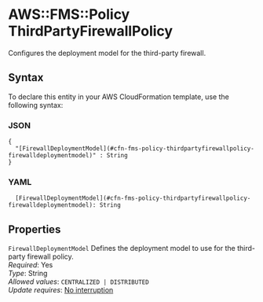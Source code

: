 # AWS::FMS::Policy ThirdPartyFirewallPolicy<a name="aws-properties-fms-policy-thirdpartyfirewallpolicy"></a>

Configures the deployment model for the third\-party firewall\.

## Syntax<a name="aws-properties-fms-policy-thirdpartyfirewallpolicy-syntax"></a>

To declare this entity in your AWS CloudFormation template, use the following syntax:

### JSON<a name="aws-properties-fms-policy-thirdpartyfirewallpolicy-syntax.json"></a>

```
{
  "[FirewallDeploymentModel](#cfn-fms-policy-thirdpartyfirewallpolicy-firewalldeploymentmodel)" : String
}
```

### YAML<a name="aws-properties-fms-policy-thirdpartyfirewallpolicy-syntax.yaml"></a>

```
  [FirewallDeploymentModel](#cfn-fms-policy-thirdpartyfirewallpolicy-firewalldeploymentmodel): String
```

## Properties<a name="aws-properties-fms-policy-thirdpartyfirewallpolicy-properties"></a>

`FirewallDeploymentModel`  <a name="cfn-fms-policy-thirdpartyfirewallpolicy-firewalldeploymentmodel"></a>
Defines the deployment model to use for the third\-party firewall policy\.  
*Required*: Yes  
*Type*: String  
*Allowed values*: `CENTRALIZED | DISTRIBUTED`  
*Update requires*: [No interruption](https://docs.aws.amazon.com/AWSCloudFormation/latest/UserGuide/using-cfn-updating-stacks-update-behaviors.html#update-no-interrupt)